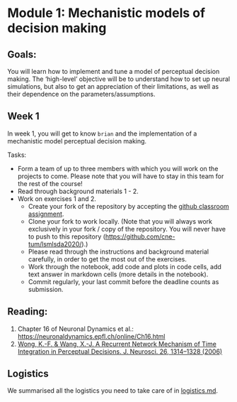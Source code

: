 # Module 1: Mechanistic models of decision making

## Goals: 
You will learn how to implement and tune a model of perceptual decision making.
The ‘high-level’ objective will be to understand how to set up neural simulations, but also to get an appreciation of their limitations, as well as their dependence on the parameters/assumptions.

## Week 1 
In week 1, you will get to know `brian` and the implementation of a mechanistic model perceptual decision making.

Tasks: 
- Form a team of up to three members with which you will work on the projects to come. Please note that you will have to stay in this team for the rest of the course!
- Read through background materials 1 - 2.
- Work on exercises 1 and 2.
  - Create your fork of the repository by accepting the [github classroom assignment](https://classroom.github.com/g/gQiTdsGb).
  - Clone your fork to work locally. (Note that you will always work exclusively in your fork / copy of the repository. You will never have to push to this repository (https://github.com/cne-tum/lsmlsda2020/).)
  - Please read through the instructions and background material carefully, in order to get the most out of the exercises.
  - Work through the notebook, add code and plots in code cells, add text answer in markdown cells (more details in the notebook).
  - Commit regularly, your last commit before the deadline counts as submission.

## Reading:
1) Chapter 16 of Neuronal Dynamics et al.: https://neuronaldynamics.epfl.ch/online/Ch16.html
2) [Wong, K.-F. & Wang, X.-J. A Recurrent Network Mechanism of Time Integration in Perceptual Decisions. J. Neurosci. 26, 1314–1328 (2006)](https://www.jneurosci.org/content/26/4/1314)

## Logistics 
We summarised all the logistics you need to take care of in [logistics.md](./logistics.md). 
